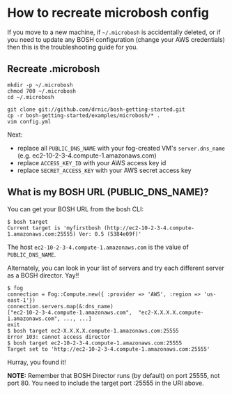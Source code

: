 # How to recreate microbosh config

If you move to a new machine, if `~/.microbosh` is accidentally deleted, or if you need to update any BOSH configuration (change your AWS credentials) then this is the troubleshooting guide for you.

## Recreate .microbosh

```
mkdir -p ~/.microbosh
chmod 700 ~/.microbosh
cd ~/.microbosh

git clone git://github.com/drnic/bosh-getting-started.git
cp -r bosh-getting-started/examples/microbosh/* .
vim config.yml
```

Next:

* replace all `PUBLIC_DNS_NAME` with your fog-created VM's `server.dns_name` (e.g. ec2-10-2-3-4.compute-1.amazonaws.com)
* replace `ACCESS_KEY_ID` with your AWS access key id
* replace `SECRET_ACCESS_KEY` with your AWS secret access key

## What is my BOSH URL (PUBLIC_DNS_NAME)?

You can get your BOSH URL from the bosh CLI:

```
$ bosh target
Current target is 'myfirstbosh (http://ec2-10-2-3-4.compute-1.amazonaws.com:25555) Ver: 0.5 (5384e09f)'
```

The host `ec2-10-2-3-4.compute-1.amazonaws.com` is the value of `PUBLIC_DNS_NAME`.

Alternately, you can look in your list of servers and try each different server as a BOSH director. Yay!!

```
$ fog
connection = Fog::Compute.new({ :provider => 'AWS', :region => 'us-east-1'})
connection.servers.map(&:dns_name)
["ec2-10-2-3-4.compute-1.amazonaws.com",  "ec2-X.X.X.X.compute-1.amazonaws.com", ..., ...]
exit
$ bosh target ec2-X.X.X.X.compute-1.amazonaws.com:25555
Error 103: cannot access director
$ bosh target ec2-10-2-3-4.compute-1.amazonaws.com:25555
Target set to 'http://ec2-10-2-3-4.compute-1.amazonaws.com:25555'
```

Hurray, you found it!

**NOTE:** Remember that BOSH Director runs (by default) on port 25555, not port 80. You need to include the target port :25555 in the URI above.


